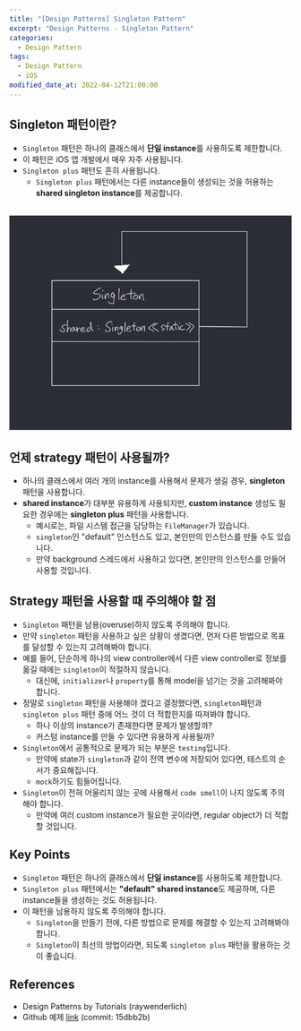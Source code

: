 ```yaml
---
title: "[Design Patterns] Singleton Pattern"
excerpt: "Design Patterns - Singleton Pattern"
categories: 
  - Design Pattern
tags:
  - Design Pattern
  - iOS
modified_date_at: 2022-04-12T21:00:00
---
```

## Singleton 패턴이란?  
* `Singleton` 패턴은 하나의 클래스에서 **단일 instance**를 사용하도록 제한합니다.  
* 이 패턴은 iOS 앱 개발에서 매우 자주 사용됩니다.  
* `Singleton plus` 패턴도 흔히 사용됩니다.  
  * `Singleton plus` 패턴에서는 다른 instance들이 생성되는 것을 허용하는 **shared singleton instance**를 제공합니다.  
<br>
<center><img src="/assets/images/design_pattern/singleton_pattern/singleton_pattern_black.png"></center>

## 언제 strategy 패턴이 사용될까?  
* 하나의 클래스에서 여러 개의 instance를 사용해서 문제가 생길 경우, **singleton** 패턴을 사용합니다.  
* **shared instance**가 대부분 유용하게 사용되지만, **custom instance** 생성도 필요한 경우에는 **singleton plus** 패턴을 사용합니다.  
  * 예시로는, 파일 시스템 접근을 담당하는 `FileManager`가 있습니다.  
  * `singleton`인 "default" 인스턴스도 있고, 본인만의 인스턴스를 만들 수도 있습니다.  
  * 만약 background 스레드에서 사용하고 있다면, 본인만의 인스턴스를 만들어 사용할 것입니다.  

## Strategy 패턴을 사용할 때 주의해야 할 점  
* `Singleton` 패턴을 남용(overuse)하지 않도록 주의해야 합니다.  
* 만약 `singleton` 패턴을 사용하고 싶은 상황이 생겼다면, 먼저 다른 방법으로 목표를 달성할 수 있는지 고려해봐야 합니다.  
* 예를 들어, 단순하게 하나의 view controller에서 다른 view controller로 정보를 옮길 때에는 `singleton`이 적절하지 않습니다.  
  * 대신에, `initializer`나 `property`를 통해 model을 넘기는 것을 고려해봐야 합니다.  
* 정말로 `singleton` 패턴을 사용해야 겠다고 결정했다면, `singleton`패턴과 `singleton plus` 패턴 중에 어느 것이 더 적합한지를 따져봐야 합니다.  
  * 하나 이상의 instance가 존재한다면 문제가 발생할까?  
  * 커스텀 instance를 만들 수 있다면 유용하게 사용될까?  
* `Singleton`에서 공통적으로 문제가 되는 부분은 `testing`입니다.  
  * 만약에 state가 `singleton`과 같이 전역 변수에 저장되어 있다면, 테스트의 순서가 중요해집니다.  
  * `mock`하기도 힘들어집니다.  
* `Singleton`이 전혀 어울리지 않는 곳에 사용해서 `code smell`이 나지 않도록 주의해야 합니다.  
  * 만약에 여러 custom instance가 필요한 곳이라면, regular object가 더 적합할 것입니다.  

## Key Points  
* `Singleton` 패턴은 하나의 클래스에서 **단일 instance**를 사용하도록 제한합니다.  
* `Singleton plus` 패턴에서는 **"default" shared instance**도 제공하며, 다른 instance들을 생성하는 것도 허용됩니다.  
* 이 패턴을 남용하지 않도록 주의해야 합니다.  
  * `Singleton`을 만들기 전에, 다른 방법으로 문제를 해결할 수 있는지 고려해봐야 합니다.  
  * `Singleton`이 최선의 방법이라면, 되도록 `singleton plus` 패턴을 활용하는 것이 좋습니다.  

## References  
* Design Patterns by Tutorials (raywenderlich)  
* Github 예제 [link](https://github.com/seungchann/fundamental-design-pattern-example/tree/main) (commit: 15dbb2b)  